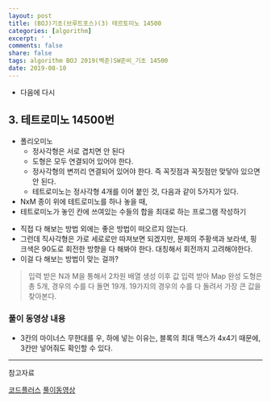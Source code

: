 ```yaml
---
layout: post
title: (BOJ)기초(브루트포스)(3) 테르토미노 14500
categories: [algorithm]
excerpt: ' '
comments: false
share: false
tags: algorithm BOJ 2019(백준)SW준비_기초 14500
date: 2019-08-10
---
```


- 다음에 다시

## 3. 테트로미노 14500번

- 폴리오미노
  - 정사각형은 서로 겹치면 안 된다
  - 도형은 모두 연결되어 있어야 한다.
  - 정사각형의 변끼리 연결되어 있어야 한다. 즉 꼭짓점과 꼭짓점만 맞닿아 있으면 안 된다.
  - 테트로미노는 정사각형 4개를 이어 붙인 것, 다음과 같이 5가지가 있다.
- NxM 종이 위에 테트로미노를 하나 놓을 때,
- 테트로미노가 놓인 칸에 쓰여있는 수들의 합을 최대로 하는 프로그램 작성하기

* 직접 다 해보는 방법 외에는 좋은 방법이 떠오르지 않는다.
* 그런데 직사각형은 가로 세로로만 따져보면 되겠지만, 문제의 주황색과 보라색, 핑크색은 90도로 회전한 방향을 다 해봐야 한다. 대칭해서 회전까지 고려해야한다.
* 이걸 다 해보는 방법이 맞는 걸까?

> 입력 받은 N과 M을 통해서 2차원 배열 생성 이후 값 입력 받아 Map 완성
> 도형은 총 5개, 경우의 수를 다 돌면 19개.
> 19가지의 경우의 수를 다 돌려서 가장 큰 값을 찾아본다.

### 풀이 동영상 내용

- 3칸의 마이너스 무한대를 우, 하에 넣는 이유는, 블록의 최대 맥스가 4x4기 때문에, 3칸만 넣어줘도 확인할 수 있다.

---

참고자료

[코드플러스](https://code.plus/course/32)
[풀이동영상](https://www.youtube.com/watch?v=zx_Sm6_uHpk)
